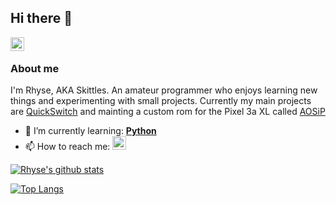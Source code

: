 ## Hi there 👋
<a href="https://twitter.com/Skittles9823" target="_blank"> <img align="left" alt="My Twitter" width="22px" 
  src="https://cdn.jsdelivr.net/npm/simple-icons@v3/icons/twitter.svg" />
</a>
<br />

### About me
<p> I'm Rhyse, AKA Skittles. An amateur programmer who enjoys learning new things and experimenting with small 
  projects. Currently my main projects are <a href="https://github.com/Skittles9823/QuickSwitch/" target="_blank">QuickSwitch</a> and mainting a custom rom for the Pixel 3a XL called <a href="https://aosip.dev/bonito/" target="_blank">AOSiP</a>
</p>

- 🌱 I’m currently learning: [**Python**](https://python.org/)
- 📫 How to reach me: <a href="https://t.me/Skittles9823" target="_blank">
                        <img alt="My Telegram" width="22px" src="https://cdn.jsdelivr.net/npm/simple-icons@v3/icons/telegram.svg" />
                      </a>

[![Rhyse's github 
stats](https://github-readme-stats.vercel.app/api?username=skittles9823&show_icons=true&theme=gotham)](https://github.com/anuraghazra/github-readme-stats) 

[![Top 
Langs](https://github-readme-stats.vercel.app/api/top-langs/?username=skittles9823&theme=gotham&layout=compact)](https://github.com/anuraghazra/github-readme-stats)
